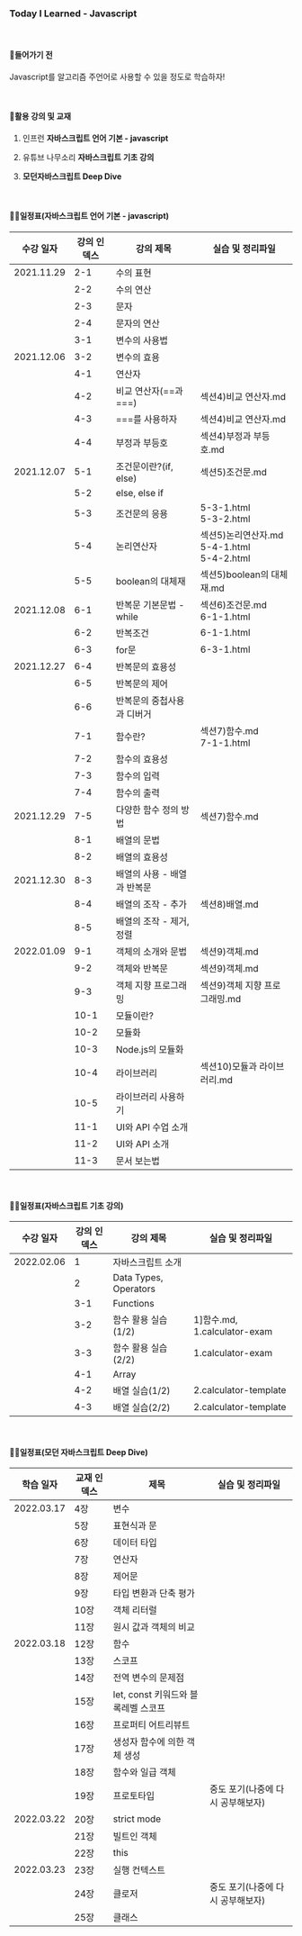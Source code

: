 ### Today I Learned - Javascript

<br>

#### 🔨들어가기 전

Javascript를 알고리즘 주언어로 사용할 수 있을 정도로 학습하자!

<br>

#### 🎁활용 강의 및 교재

1. 인프런 **자바스크립트 언어 기본 - javascript**

2. 유튜브 나무소리 **자바스크립트 기초 강의** 

3. **모던자바스크립트 Deep Dive**

<br>

#### ✍🏻일정표(자바스크립트 언어 기본 - javascript)

| 수강 일자  | 강의 인덱스 | 강의 제목                   | 실습 및 정리파일                                    |
| ---------- | ----------- | --------------------------- | --------------------------------------------------- |
| 2021.11.29 | 2-1         | 수의 표현                   |                                                     |
|            | 2-2         | 수의 연산                   |                                                     |
|            | 2-3         | 문자                        |                                                     |
|            | 2-4         | 문자의 연산                 |                                                     |
|            | 3-1         | 변수의 사용법               |                                                     |
| 2021.12.06 | 3-2         | 변수의 효용                 |                                                     |
|            | 4-1         | 연산자                      |                                                     |
|            | 4-2         | 비교 연산자(==과 ===)       | 섹션4)비교 연산자.md                                |
|            | 4-3         | ===를 사용하자              | 섹션4)비교 연산자.md                                |
|            | 4-4         | 부정과 부등호               | 섹션4)부정과 부등호.md                              |
| 2021.12.07 | 5-1         | 조건문이란?(if, else)       | 섹션5)조건문.md                                     |
|            | 5-2         | else, else if               |                                                     |
|            | 5-3         | 조건문의 응용               | 5-3-1.html<br />5-3-2.html                          |
|            | 5-4         | 논리연산자                  | 섹션5)논리연산자.md<br />5-4-1.html<br />5-4-2.html |
|            | 5-5         | boolean의 대체재            | 섹션5)boolean의  대체재.md                          |
| 2021.12.08 | 6-1         | 반복문 기본문법 - while     | 섹션6)조건문.md<br />6-1-1.html                     |
|            | 6-2         | 반복조건                    | 6-1-1.html                                          |
|            | 6-3         | for문                       | 6-3-1.html                                          |
| 2021.12.27 | 6-4         | 반복문의 효용성             |                                                     |
|            | 6-5         | 반복문의 제어               |                                                     |
|            | 6-6         | 반복문의 중첩사용과 디버거  |                                                     |
|            | 7-1         | 함수란?                     | 섹션7)함수.md<br />7-1-1.html                       |
|            | 7-2         | 함수의 효용성               |                                                     |
|            | 7-3         | 함수의 입력                 |                                                     |
|            | 7-4         | 함수의 출력                 |                                                     |
| 2021.12.29 | 7-5         | 다양한 함수 정의 방법       | 섹션7)함수.md                                       |
|            | 8-1         | 배열의 문법                 |                                                     |
|            | 8-2         | 배열의 효용성               |                                                     |
| 2021.12.30 | 8-3         | 배열의 사용 - 배열과 반복문 |                                                     |
|            | 8-4         | 배열의 조작 - 추가          | 섹션8)배열.md                                       |
|            | 8-5         | 배열의 조작 - 제거, 정렬    |                                                     |
| 2022.01.09 | 9-1         | 객체의 소개와 문법          | 섹션9)객체.md                                       |
|            | 9-2         | 객체와 반복문               | 섹션9)객체.md                                       |
|            | 9-3         | 객체 지향 프로그래밍        | 섹션9)객체 지향 프로그래밍.md                       |
|            | 10-1        | 모듈이란?                   |                                                     |
|            | 10-2        | 모듈화                      |                                                     |
|            | 10-3        | Node.js의 모듈화            |                                                     |
|            | 10-4        | 라이브러리                  | 섹션10)모듈과 라이브러리.md                         |
|            | 10-5        | 라이브러리 사용하기         |                                                     |
|            | 11-1        | UI와 API 수업 소개          |                                                     |
|            | 11-2        | UI와 API 소개               |                                                     |
|            | 11-3        | 문서 보는법                 |                                                     |

<br>

#### ✍🏻일정표(**자바스크립트 기초 강의**)

| 수강 일자  | 강의 인덱스 | 강의 제목         | 실습 및 정리파일 |
| ---------- | ----------- | ----------------- | ---------------- |
| 2022.02.06 | 1           | 자바스크립트 소개 | |
|            | 2           | Data Types, Operators | |
|            | 3-1         | Functions | |
|            | 3-2         | 함수 활용 실습(1/2) | 1]함수.md, 1.calculator-exam |
|            | 3-3         | 함수 활용 실습(2/2) | 1.calculator-exam |
|            | 4-1         | Array | |
|            | 4-2         | 배열 실습(1/2) | 2.calculator-template |
|            | 4-3 | 배열 실습(2/2) | 2.calculator-template |

<br>

#### ✍🏻일정표(**모던 자바스크립트 Deep Dive**)

|  학습 일자  | 교재 인덱스 | 제목         | 실습 및 정리파일 |
| ---------- | --------- | ------------ | ---------------- |
| 2022.03.17 | 4장       | 변수 | |
|            | 5장       | 표현식과 문 | |
|            | 6장       | 데이터 타입 | |
|            | 7장       | 연산자 | |
|            | 8장       | 제어문 | |
|            | 9장       | 타입 변환과 단축 평가 | |
|            | 10장      | 객체 리터럴 | |
|            | 11장      | 원시 값과 객체의 비교 | |
| 2022.03.18 | 12장      | 함수 | |
|            | 13장      | 스코프 | |
|            | 14장      | 전역 변수의 문제점 | |
|            | 15장      | let, const 키워드와 블록레벨 스코프 | |
|            | 16장      | 프로퍼티 어트리뷰트 | |
|            | 17장      | 생성자 함수에 의한 객체 생성 | |
|            | 18장      | 함수와 일급 객체 | |
|            | 19장      | 프로토타입 | 중도 포기(나중에 다시 공부해보자) |
| 2022.03.22 | 20장      | strict mode | |
|            | 21장      | 빌트인 객체 | |
|            | 22장      | this | |
| 2022.03.23 | 23장      | 실행 컨텍스트 | |
|            | 24장      | 클로저 | 중도 포기(나중에 다시 공부해보자) 
|            | 25장      | 클래스 | |
